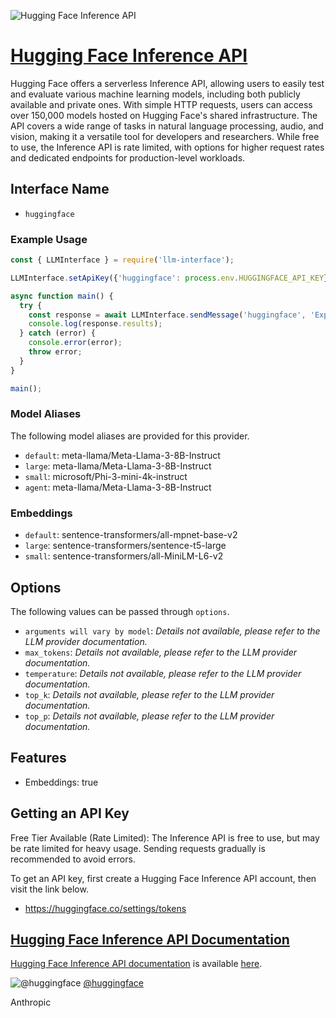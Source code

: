 ![Hugging Face Inference API](https://huggingface.co/front/thumbnails/v2-2.png)

# [Hugging Face Inference API](https://www.huggingface.co)

Hugging Face offers a serverless Inference API, allowing users to easily test and evaluate various machine learning models, including both publicly available and private ones. With simple HTTP requests, users can access over 150,000 models hosted on Hugging Face's shared infrastructure. The API covers a wide range of tasks in natural language processing, audio, and vision, making it a versatile tool for developers and researchers. While free to use, the Inference API is rate limited, with options for higher request rates and dedicated endpoints for production-level workloads.

## Interface Name

- `huggingface`

### Example Usage

```javascript
const { LLMInterface } = require('llm-interface');

LLMInterface.setApiKey({'huggingface': process.env.HUGGINGFACE_API_KEY});

async function main() {
  try {
    const response = await LLMInterface.sendMessage('huggingface', 'Explain the importance of low latency LLMs.');
    console.log(response.results);
  } catch (error) {
    console.error(error);
    throw error;
  }
}

main();
```

### Model Aliases

The following model aliases are provided for this provider. 

- `default`: meta-llama/Meta-Llama-3-8B-Instruct
- `large`: meta-llama/Meta-Llama-3-8B-Instruct
- `small`: microsoft/Phi-3-mini-4k-instruct
- `agent`: meta-llama/Meta-Llama-3-8B-Instruct

### Embeddings

- `default`: sentence-transformers/all-mpnet-base-v2
- `large`: sentence-transformers/sentence-t5-large
- `small`: sentence-transformers/all-MiniLM-L6-v2


## Options

The following values can be passed through `options`.

- `arguments will vary by model`: _Details not available, please refer to the LLM provider documentation._
- `max_tokens`: _Details not available, please refer to the LLM provider documentation._
- `temperature`: _Details not available, please refer to the LLM provider documentation._
- `top_k`: _Details not available, please refer to the LLM provider documentation._
- `top_p`: _Details not available, please refer to the LLM provider documentation._


## Features

- Embeddings: true


## Getting an API Key

Free Tier Available (Rate Limited): The Inference API is free to use, but may be rate limited for heavy usage. Sending requests gradually is recommended to avoid errors.

To get an API key, first create a Hugging Face Inference API account, then visit the link below.

- https://huggingface.co/settings/tokens


## [Hugging Face Inference API Documentation](https://huggingface.co/docs/api-inference/index)

[Hugging Face Inference API documentation](https://huggingface.co/docs/api-inference/index) is available [here](https://huggingface.co/docs/api-inference/index).


![@huggingface](https://pbs.twimg.com/profile_images/1798110641414443008/XP8gyBaY_normal.jpg)
[@huggingface](https://www.x.com/huggingface)

Anthropic
